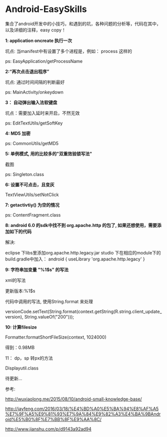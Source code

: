# Android-EasySkills
集合了android开发中的小技巧，和遇到的坑，各种问题的分析等，代码在其中，以及详细的注释，easy copy！

**1:  application oncreate 执行一次**

坑点:  当manifest中有设置了多个进程是，例如： process 这样的

ps:  EasyApplication/getProcessName

**2:“再次点击退出程序”**

坑点:  通过时间间隔的判断最好

ps:  MainActivity/onkeydown

**3： 自动弹出输入法软键盘**

坑点：需要加入延时来开启，不然无效

ps:  EditTextUtils/getSoftKey

**4:   MD5  加密**

ps:  CommonUtils/getMD5

**5:  单例模式, 用的比较多的"双重效验锁写法"**

截图

ps:  Singleton.class

**6:  设置不可点击，且变灰**

TextViewUtils/setNotClick

**7:  getactivtiy()  为空的情况**

ps: ContentFragment.class

**8:  android 6.0 的sdk中找不到 org.apache.http 的包了, 如果还想使用，需要添加如下的代码**

解决:  

eclipse 下libs里添加org.apache.http.legacy.jar
studio   下在相应的module下的build.gradle中加入：
android {
useLibrary 'org.apache.http.legacy'
}

**9:   字符串加变量 "%1$s" 的写法**

xml的写法

<string name="client_update_version">更新版本:%1$s</string>

代码中调用的写法, 使用String.format 来处理

versionCode.setText(String.format(context.getString(R.string.client_update_version),
        String.valueOf("200")));

**10: 计算filesize**
 
Formatter.formatShortFileSize(context, 1024000)

得到：0.98MB

11： dp，sp 转px的方法

Displayutil.class


待更新...












参考:

http://wuxiaolong.me/2015/08/10/android-small-knowledge-base/

http://jayfeng.com/2016/03/18/%E4%BD%A0%E5%BA%94%E8%AF%A5%E7%9F%A5%E9%81%93%E7%9A%84%E9%82%A3%E4%BA%9BAndroid%E5%B0%8F%E7%BB%8F%E9%AA%8C/

http://www.jianshu.com/p/d9143a92ad94









